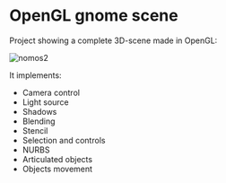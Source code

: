 # OpenGL gnome scene
Project showing a complete 3D-scene made in OpenGL:

![nomos2](https://user-images.githubusercontent.com/87211165/170304083-2c61fce2-1a71-4104-af44-b9edef0fb910.png)

It implements:

- Camera control
- Light source
- Shadows
- Blending
- Stencil
- Selection and controls
- NURBS
- Articulated objects
- Objects movement

